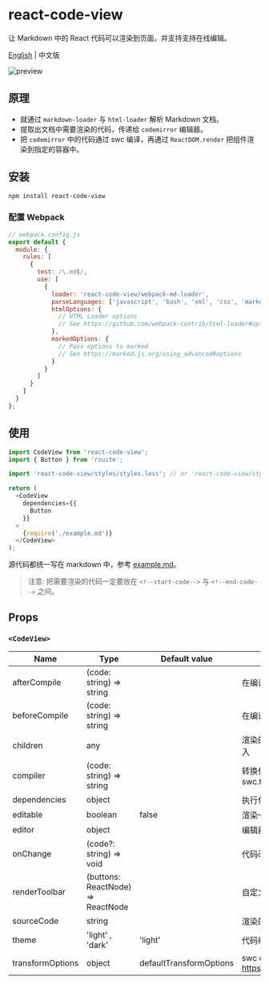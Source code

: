 # react-code-view

让 Markdown 中的 React 代码可以渲染到页面，并支持支持在线编辑。

[English][readm-en] | 中文版

![preview](https://user-images.githubusercontent.com/1203827/44707274-a30c0f80-aad6-11e8-8cc5-9cf7daf4d9e2.gif)

## 原理

- 就通过 `markdown-loader` 与 `html-loader` 解析 Markdown 文档。
- 提取出文档中需要渲染的代码，传递给 `codemirror` 编辑器。
- 把 `codemirror` 中的代码通过 swc 编译，再通过 `ReactDOM.render` 把组件渲染到指定的容器中。

## 安装

```
npm install react-code-view
```

### 配置 Webpack

```js
// webpack.config.js
export default {
  module: {
    rules: [
      {
        test: /\.md$/,
        use: [
          {
            loader: 'react-code-view/webpack-md-loader',
            parseLanguages: ['javascript', 'bash', 'xml', 'css', 'markdown', 'less', 'typescript'],
            htmlOptions: {
              // HTML Loader options
              // See https://github.com/webpack-contrib/html-loader#options
            },
            markedOptions: {
              // Pass options to marked
              // See https://marked.js.org/using_advanced#options
            }
          }
        ]
      }
    ]
  }
};
```

## 使用

```js
import CodeView from 'react-code-view';
import { Button } from 'rsuite';

import 'react-code-view/styles/styles.less'; // or 'react-code-view/styles/react-code-view.css'

return (
  <CodeView
    dependencies={{
      Button
    }}
  >
    {require('./example.md')}
  </CodeView>
);
```

源代码都统一写在 markdown 中，参考 [example.md](https://raw.githubusercontent.com/simonguo/react-code-view/master/docs/example.md)。

> 注意: 把需要渲染的代码一定要放在 `<!--start-code-->` 与 `<!--end-code-->` 之间。

## Props

### `<CodeView>`

| Name             | Type                              | Default value           | Description                                                     |
| ---------------- | --------------------------------- | ----------------------- | --------------------------------------------------------------- |
| afterCompile     | (code: string) => string          |                         | 在编译代码之后执行                                              |
| beforeCompile    | (code: string) => string          |                         | 在编译代码之前执行                                              |
| children         | any                               |                         | 渲染的代码。 通常通过 `markdown-loader`` 导入                   |
| compiler         | (code: string) => string          |                         | 转换代码的编译器。 默认使用 swc.transformSync                   |
| dependencies     | object                            |                         | 执行代码所需的依赖对象                                          |
| editable         | boolean                           | false                   | 渲染一个可以修改源代码的代码编辑器                              |
| editor           | object                            |                         | 编辑器属性配置                                                  |
| onChange         | (code?: string) => void           |                         | 代码改变后执行的回调                                            |
| renderToolbar    | (buttons: ReactNode) => ReactNode |                         | 自定义渲染工具栏                                                |
| sourceCode       | string                            |                         | 渲染的代码                                                      |
| theme            | 'light' , 'dark'                  | 'light'                 | 代码编辑器主题，应用于 CodeMirror                               |
| transformOptions | object                            | defaultTransformOptions | swc configuration https://swc.rs/docs/configuration/compilation |

[readm-en]: https://github.com/simonguo/react-code-view/blob/master/README.md
